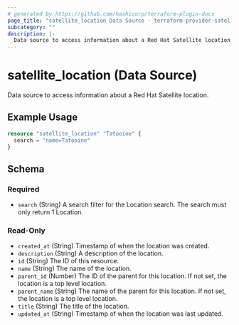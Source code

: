 ```yaml
---
# generated by https://github.com/hashicorp/terraform-plugin-docs
page_title: "satellite_location Data Source - terraform-provider-satellite"
subcategory: ""
description: |-
  Data source to access information about a Red Hat Satellite location.
---
```


# satellite_location (Data Source)

Data source to access information about a Red Hat Satellite location.

## Example Usage

```terraform
resource "satellite_location" "Tatooine" {
  search = "name=Tatooine"
}
```

<!-- schema generated by tfplugindocs -->
## Schema

### Required

- `search` (String) A search filter for the Location search. The search must only return 1 Location.

### Read-Only

- `created_at` (String) Timestamp of when the location was created.
- `description` (String) A description of the location.
- `id` (String) The ID of this resource.
- `name` (String) The name of the location.
- `parent_id` (Number) The ID of the parent for this location.  If not set, the location is a top level location.
- `parent_name` (String) The name of the parent for this location.  If not set, the location is a top level location.
- `title` (String) The title of the location.
- `updated_at` (String) Timestamp of when the location was last updated.


